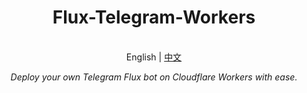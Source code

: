 <h1 align="center">
Flux-Telegram-Workers
</h1>

<p align="center">
    <br> English | <a href="README_CN.md">中文</a>
</p>
<p align="center">
    <em>Deploy your own Telegram Flux bot on Cloudflare Workers with ease.</em>
</p>
